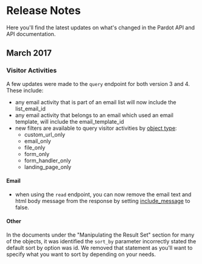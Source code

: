 # Release Notes

Here you'll find the latest updates on what's changed in the Pardot API and API documentation.

## March 2017

### Visitor Activities 

A few updates were made to the `query` endpoint for both version 3 and 4. These include:

* any email activity that is part of an email list will now include the list_email_id
* any email activity that belongs to an email which used an email template, will include the email_template_id
* new filters are available to query visitor activities by [object type](api-version-4/visitor-activities/#supported-search-criteria):
	* custom_url_only
	* email_only
	* file_only
	* form_only
	* form_handler_only
	* landing_page_only

#### Email

* when using the `read` endpoint, you can now remove the email text and html body message from the response by setting [include_message](api-version-4/emails/#supported-parameters) to false.

#### Other

In the documents under the "Manipulating the Result Set" section for many of the objects, it was identified the `sort_by` 
parameter incorrectly stated the default sort by option was id. We removed that statement as you'll want to specify what 
you want to sort by depending on your needs. 
